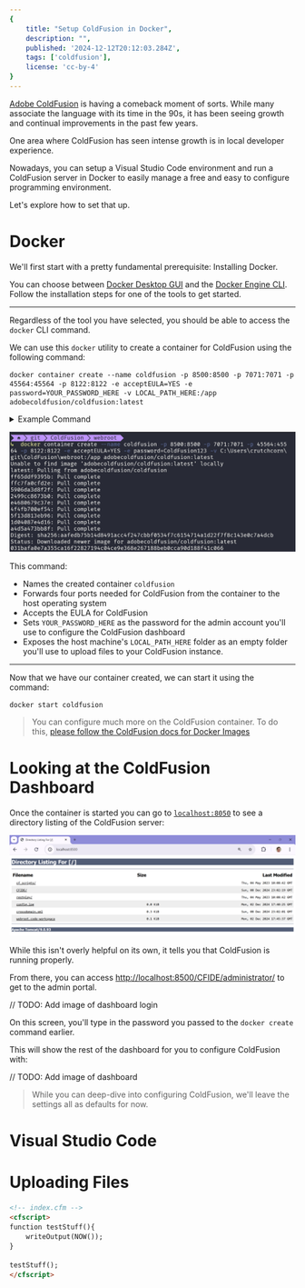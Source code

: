 ```yaml
---
{
    title: "Setup ColdFusion in Docker",
    description: "",
    published: '2024-12-12T20:12:03.284Z',
    tags: ['coldfusion'],
    license: 'cc-by-4'
}
---
```


[Adobe ColdFusion](https://www.adobe.com/products/coldfusion-family.html) is having a comeback moment of sorts. While many associate the language with its time in the 90s, it has been seeing growth and continual improvements in the past few years.

One area where ColdFusion has seen intense growth is in local developer experience.

Nowadays, you can setup a Visual Studio Code environment and run a ColdFusion server in Docker to easily manage a free and easy to configure programming environment.

Let's explore how to set that up.

# Docker

We'll first start with a pretty fundamental prerequisite: Installing Docker.

You can choose between [Docker Desktop GUI](https://www.docker.com/products/docker-desktop/) and the [Docker Engine CLI](https://docs.docker.com/engine/install/). Follow the installation steps for one of the tools to get started.

-----

Regardless of the tool you have selected, you should be able to access the `docker` CLI command.

We can use this `docker` utility to create a container for ColdFusion using the following command:

```shell
docker container create --name coldfusion -p 8500:8500 -p 7071:7071 -p 45564:45564 -p 8122:8122 -e acceptEULA=YES -e password=YOUR_PASSWORD_HERE -v LOCAL_PATH_HERE:/app adobecoldfusion/coldfusion:latest
```

<details>
<summary>Example Command</summary>

```shell
docker container create --name coldfusion -p 8500:8500 -p 7071:7071 -p 45564:45564 -p 8122:8122 -e acceptEULA=YES -e password=ColdFusion123 -v C:\Users\crutchcorn\git\ColdFusion\webroot:/app adobecoldfusion/coldfusion:latest
```

</details>

![Terminal output of the CLI command showing a created container](./docker-run.png)

This command:

- Names the created container `coldfusion`
- Forwards four ports needed for ColdFusion from the container to the host operating system
- Accepts the EULA for ColdFusion
- Sets `YOUR_PASSWORD_HERE` as the password for the admin account you'll use to configure the ColdFusion dashboard 
- Exposes the host machine's `LOCAL_PATH_HERE` folder as an empty folder you'll use to upload files to your ColdFusion instance.

------

Now that we have our container created, we can start it using the command:

```shell
docker start coldfusion
```

> You can configure much more on the ColdFusion container. To do this, [please follow the ColdFusion docs for Docker Images](https://helpx.adobe.com/coldfusion/using/docker-images-coldfusion.html)

# Looking at the ColdFusion Dashboard

Once the container is started you can go to [`localhost:8050`](https://localhost:8050) to see a directory listing of the ColdFusion server:

![A directory list of files in a web browser](./dir_listing.png)

While this isn't overly helpful on its own, it tells you that ColdFusion is running properly.

From there, you can access [http://localhost:8500/CFIDE/administrator/](http://localhost:8500/CFIDE/administrator/) to get to the admin portal.

// TODO: Add image of dashboard login

On this screen, you'll type in the password you passed to the `docker create` command earlier.

This will show the rest of the dashboard for you to configure ColdFusion with:

// TODO: Add image of dashboard

> While you can deep-dive into configuring ColdFusion, we'll leave the settings all as defaults for now.

# Visual Studio Code

# Uploading Files

```html
<!-- index.cfm -->
<cfscript>
function testStuff(){
    writeOutput(NOW());
}

testStuff();
</cfscript>
```